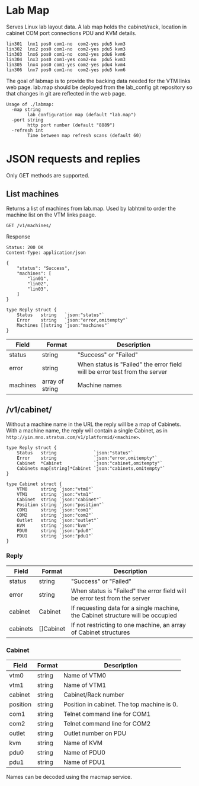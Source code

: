 # Lab Map

Serves Linux lab layout data.  A lab map holds the cabinet/rack, location in cabinet COM port connections PDU and KVM details.

~~~~
lin301  lnx1 pos0 com1-no  com2-yes pdu5 kvm3
lin302  lnx2 pos0 com1-no  com2-yes pdu5 kvm3
lin303  lnx6 pos0 com1-no  com2-yes pdu6 kvm6
lin304  lnx3 pos0 com1-yes com2-no  pdu5 kvm3
lin305  lnx4 pos0 com1-yes com2-yes pdu4 kvm4
lin306  lnx7 pos0 com1-no  com2-yes pdu5 kvm6
~~~~

The goal of labmap is to provide the backing data needed for the VTM links web page.  lab.map should be deployed from the lab_config git repository so that changes in git are reflected in the web page.

~~~~
Usage of ./labmap:
  -map string
    	lab configuration map (default "lab.map")
  -port string
    	http port number (default "8889")
  -refresh int
    	Time between map refresh scans (default 60)
~~~~

# JSON requests and replies

Only GET methods are supported.

## List machines

Returns a list of machines from lab.map.  Used by labhtml to order the machine list on the VTM links paage.

~~~~
GET /v1/machines/
~~~~

Response

~~~~
Status: 200 OK
Content-Type: application/json
~~~~
~~~~
{
    "status": "Success",
    "machines": [
        "lin01",
        "lin02",
        "lin03",
    ]
}
~~~~

~~~~
type Reply struct {
	Status   string   `json:"status"`
	Error    string   `json:"error,omitempty"`
	Machines []string `json:"machines"`
}
~~~~

| Field    | Format   | Description |
| -------- | -------- | ----------- |
| status   | string   | "Success" or "Failed" |
| error    | string   | When status is "Failed" the error field will be error test from the server |
| machines | array of string | Machine names |

## /v1/cabinet/

Without a machine name in the URL the reply will be a map of Cabinets.
With a machine name, the reply will contain a single Cabinet, as in `http://yin.mno.stratus.com/v1/platformid/<machine>`.

~~~~
type Reply struct {
	Status   string              `json:"status"`
	Error    string              `json:"error,omitempty"`
	Cabinet  *Cabinet            `json:"cabinet,omitempty"`
	Cabinets map[string]*Cabinet `json:"cabinets,omitempty"`
}

type Cabinet struct {
	VTM0     string `json:"vtm0"`
	VTM1     string `json:"vtm1"`
	Cabinet  string `json:"cabinet"`
	Position string `json:"position"`
	COM1     string `json:"com1"`
	COM2     string `json:"com2"`
	Outlet   string `json:"outlet"`
	KVM      string `json:"kvm"`
	PDU0     string `json:"pdu0"`
	PDU1     string `json:"pdu1"`
}
~~~~

### Reply

| Field | Format | Description |
| ----- | ------ | ----------- |
| status | string | "Success" or "Failed" |
| error  | string | When status is "Failed" the error field will be error test from the server |
| cabinet | Cabinet | If requesting data for a single machine, the Cabinet structure will be occupied |
| cabinets | []Cabinet | If not restricting to one machine, an array of Cabinet structures |

### Cabinet

| Field | Format | Description |
| ----- | ------ | ----------- |
| vtm0     | string | Name of VTM0 |
| vtm1     | string | Name of VTM1 |
| cabinet  | string | Cabinet/Rack number |
| position | string | Position in cabinet.  The top machine is 0. |
| com1     | string | Telnet command line for COM1 |
| com2     | string | Telnet command line for COM2 |
| outlet   | string | Outlet number on PDU |
| kvm      | string | Name of KVM |
| pdu0     | string | Name of PDU0 |
| pdu1     | string | Name of PDU1 |

Names can be decoded using the macmap service.
